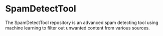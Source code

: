 # SpamDetectTool
The SpamDetectTool repository is an advanced spam detecting tool using machine learning to filter out unwanted content from various sources.
